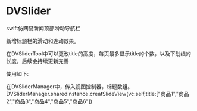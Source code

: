 # DVSlider
swift仿网易新闻顶部滑动导航栏

新增标题栏的滑动和连动效果。

在DVSliderTool中可以更改title的高度，每页最多显示title的个数，以及下划线的长度，后续会持续更新完善

使用如下:

在DVSliderManager中，传入视图控制器，标题数组。
DVSliderManager.sharedInstance.creatSlideView(vc:self,title:["商品1","商品2","商品3","商品4","商品5","商品6"])


